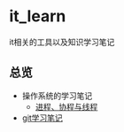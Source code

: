 # it_learn

it相关的工具以及知识学习笔记

## 总览

- 操作系统的学习笔记
  - [进程、协程与线程](./doc/note/operating%20system/%E8%BF%9B%E7%A8%8B%E3%80%81%E7%BA%BF%E7%A8%8B%E4%B8%8E%E5%8D%8F%E7%A8%8B.md)
- [git学习笔记](./doc/note/git学习笔记.md)
